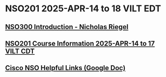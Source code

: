 # NSO201 2025-APR-14 to 18 VILT EDT
## [NSO300 Introduction - Nicholas Riegel](https://docs.google.com/presentation/d/1s_gWLKYSq7JMcweBPaNbFPy1UOf5FpjoFrMcv0WEAjM/edit?usp=sharing)

## [NSO201 Course Information 2025-APR-14 to 17 VILT CDT](https://docs.google.com/spreadsheets/d/17pJ47WVnpiMvvlInx_jlgrXkttU9n19bIvFycG4Vc74/edit?usp=sharing)

## [Cisco NSO Helpful Links (Google Doc)](https://docs.google.com/document/d/1dTGRx88uR-L1Ivlynb-9a4cDjnyS_0-wYkltnnT7f0I/edit?usp=sharing)

<!-- ## [Mid Course Feedback NSO201 2024-SEP-30 to OCT-3 VILT CDT (Google Form)](https://forms.gle/ejibNHPLZk2ynLdh8)

<!-- Comment -->
